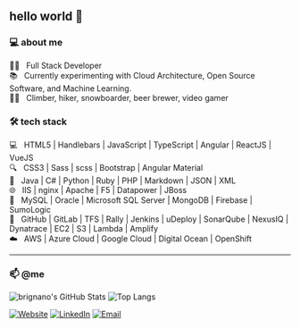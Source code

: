 ## hello world 👋

### 💻 about me

:man_technologist: &nbsp; Full Stack Developer  
:books: &nbsp; Currently experimenting with Cloud Architecture, Open Source Software, and Machine Learning.  
:climbing_man: &nbsp; Climber, hiker, snowboarder, beer brewer, video gamer  

### 🛠 tech stack

💻 &nbsp; HTML5 | Handlebars | JavaScript | TypeScript | Angular | ReactJS | VueJS  
🔍 &nbsp; CSS3 | Sass | scss | Bootstrap | Angular Material  
🔌 &nbsp; Java | C# | Python | Ruby | PHP | Markdown | JSON | XML  
🌐 &nbsp; IIS | nginx | Apache | F5 | Datapower | JBoss  
💾 &nbsp; MySQL | Oracle | Microsoft SQL Server | MongoDB | Firebase | SumoLogic  
🔧 &nbsp; GitHub | GitLab | TFS | Rally | Jenkins | uDeploy | SonarQube | NexusIQ | Dynatrace | EC2 | S3 | Lambda | Amplify  
☁️ &nbsp; AWS | Azure Cloud | Google Cloud | Digital Ocean | OpenShift  

---

### 📫 @me

![brignano's GitHub Stats](https://github-readme-stats.vercel.app/api?username=brignano&show_icons=true)
![Top Langs](https://github-readme-stats.vercel.app/api/top-langs/?username=brignano&layout=compact)

<a href="https://brignano.io/"><img alt="Website" src="https://img.shields.io/badge/Website-brignano.io-blue?style=flat-square&logo=google-chrome"></a>
<a href="https://www.linkedin.com/in/brignano/"><img alt="LinkedIn" src="https://img.shields.io/badge/LinkedIn-brignano-blue?style=flat-square&logo=linkedin"></a>
<a href="mailto:anthonybrignano@gmail.com"><img alt="Email" src="https://img.shields.io/badge/Email-anthonybrignano@gmail.com-blue?style=flat-square&logo=gmail"></a>

